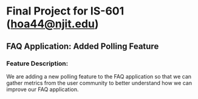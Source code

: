 # Final Project for IS-601 (hoa44@njit.edu)
## FAQ Application:  Added Polling Feature

### Feature Description:

We are adding a new polling feature to the FAQ application so that we can gather metrics from the user community to better understand
how we can improve our FAQ application.

